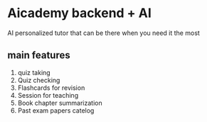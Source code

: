 # Aicademy backend + AI

AI personalized tutor that can be there when you need it the most

## main features
1. quiz taking
2. Quiz checking
3. Flashcards for revision
4. Session for teaching
5. Book chapter summarization
6. Past exam papers catelog


